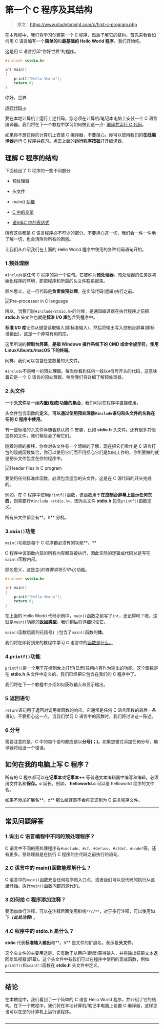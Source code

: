 # 第一个 C 程序及其结构

> 原文：<https://www.studytonight.com/c/first-c-program.php>

在本教程中，我们将学习创建第一个 C 程序，然后了解它的结构。首先来看看如何用 C 语言编写一个**简单的**和**最基础的 Hello World 程序**。我们开始吧。

这是用 C 语言打印“你好世界”的程序。

```cpp
#include <stdio.h>

int main()
{
    printf("Hello World");
    return 0;
}
```

你好，世界

[运行代码→](https://www.studytonight.com/code/playground/c/?id=kB7XiP)

要在本地计算机上运行上述代码，您必须在计算机/笔记本电脑上安装一个 C 语言编译器。我们将在下一个教程中学习如何做到这一点- [编译并运行 C 代码](https://www.studytonight.com/c/compile-and-run-c-program.php)。

如果你不想在你的计算机上安装 C 编译器，不要担心。你可以使用我们的**在线编译器**运行 C 程序并练习。点击上面的**运行程序按钮**打开编译器。

## 理解 C 程序的结构

下面给出了 C 程序的一些不同部分:

*   预处理器

*   头文件

*   main() [功能](https://www.studytonight.com/c/user-defined-functions-in-c.php)

*   [C 中的变量](https://www.studytonight.com/c/variables-in-c.php)

*   [语句&C 中的表达式](https://www.studytonight.com/c/decision-making-in-c.php)

所有这些都是 C 语言程序必不可少的部分。不要担心这一切，我们会一件一件地了解一切，也会清除你所有的困惑。

让我们从介绍我们在上面的 Hello World 程序中使用的各种代码语句开始。

### 1.预处理器

`#include`是任何 C 程序的第一个语句。它被称为**预处理器**。预处理器的任务是初始化程序的环境，即把程序和所需的头文件联系起来。

顾名思义，这一行代码是**负责做预处理**，在实际代码(逻辑)执行之前。

![Pre-processor in C language](img/59c2d4544af000671baaefdc558c6e4c.png)

所以，当我们说`#include<stdio.h>`的时候，是通知编译器在执行程序之前把 **stdio.h** 头文件也就是**标准 I/O 库**包含到程序中。

**标准 I/O 库**让你从键盘读取输入(即标准输入)，然后将输出写入控制台屏幕(即标准输出)，这是一个非常有用的库。

这里所说的**控制台屏幕，**是指 Windows 操作系统下的 **CMD** 或命令提示符，使用 Linux/Ubuntu/macOS 下的**终端**。

同样，我们可以包含任意数量的头文件。

`#include`不是唯一的预处理器。每当你看到任何一段以`#`符号开头的代码，这意味着它是一个 C 语言的预处理器。稍后我们将详细了解预处理器。

### 2.头文件

一个**头文件**是一组**内置(现成)功能的集合**，我们可以在程序中直接使用。

头文件包含函数的**定义，可以通过使用预处理器`#include`语句和头文件的名称在任何 C 程序中使用。**

有一些标准的头文件伴随着默认的 C 安装，比如 **stdio.h** 头文件。还有很多其他这样的文件，我们稍后会了解它们。

随着时间的推移，你会对头文件有一个清晰的了解，现在把它们看作是 C 语言打包的现成函数集合，你可以使用它们而不用担心它们是如何工作的，你所要做的就是把头文件包含在你的程序中。

![Header files in C program](img/016ad775e8d626c0b1668a40d4df55fb.png)

要使用任何标准库函数，必须包含适当的头文件。这是在 C 源代码的开头完成的。

例如，在 C 程序中使用`printf()`函数，该函数用于**在控制台屏幕上显示任何东西**，则需要行`#include <stdio.h>`，因为头文件 **stdio.h** 包含`printf()`函数定义。

所有头文件都会有**。h** 分机。

### 3.`main()`功能

`main()`功能是每个 C 程序都必须有的功能**。**

C 程序中该函数内部的所有内容都将被执行，因此实际的逻辑或代码总是写在`main()`函数内部。

顾名思义，这是主(*的首要或吸引中心*)功能。

```cpp
#include <stdio.h>

int main()
{
    printf("Hello World");
    return 0;
}
```

在上面的 Hello World 代码示例中，`main()`函数之前写了`int`，还记得吗？嗯，这就是`main()`功能的**返回类型**。我们稍后将详细讨论它。

`main()`函数后面的花括号`{ }`包含了`main()`函数的**体**。

我们将在即将到来的教程中学习 C 语言中的[函数是什么。](https://www.studytonight.com/c/user-defined-functions-in-c.php)

### 4.`printf()`功能

`printf()`是一个用于在控制台上打印(显示)任何内容作为输出的功能。这个函数是在 **stdio.h** 头文件中定义的，我们已经把它包含在我们的 C 程序中了。

我们将在下一个教程中介绍如何获取输入和显示输出。

### 5.返回语句

`return`语句用于返回对调用者函数的响应。它通常是任何 C 语言函数的最后一条语句。不要担心这一点，当我们学习 C 语言中的函数时，我们将讨论这一陈述。

### 6.分号

需要注意的是，C 中的每个语句都应该以**分号(；)**。如果您错过添加任何分号，编译器将给出一个错误。

## 如何在我的电脑上写 C 程序？

所有的 C 程序都可以在**记事本**或**记事本++** 等普通文本编辑器中编写和编辑，必须用文件名和**保存。c** 延长。例如， **helloworld.c** 可以是 helloworld 程序的文件名。

如果不添加扩展名**。c** 那么编译器不会将其识别为 C 语言程序文件。

* * *

## 常见问题解答

### 1.说出 C 语言编程中不同的预处理程序？

C 语言中不同的预处理程序有`#include`、`#if`、`#define`、`#ifdef`、`#undef`等。还有更多。预处理器是在执行 C 程序的主代码之前执行的语句。

### 2.C 语言中的 main()函数能理解什么？

C 语言中的`main()`函数充当任何程序的入口点，或者我们可以说代码的执行从这里开始。执行`main()`函数内部的源代码。

### 3.如何给 C 程序添加注释？

要添加单行注释，可以在注释后面使用斜线`**//**`，对于多行注释，可以使用如下: **/*此处注释*/** 。

### 4.C 程序中的 stdio.h 是什么？

**stdio** 代表**标准输入输出**和**。h** 是文件的扩展名，表示是**头文件**。

这个头文件的主要用途是，它有助于从用户(键盘)获得输入，并将输出结果文本返回给监视器(屏幕)。这个头文件中有我们可以在程序中使用的现成函数，例如`printf()`和`scanf()`函数在 **stdio.h** 头文件中定义。

* * *

## 结论

在本教程中，我们看到了一个简单的 C 语言 Hello World 程序，并介绍了它的结构。在下一个教程中，我们将在本地计算机/笔记本电脑上设置 C 编译器，这样您也可以在您的计算机上运行该程序。

* * *

* * *